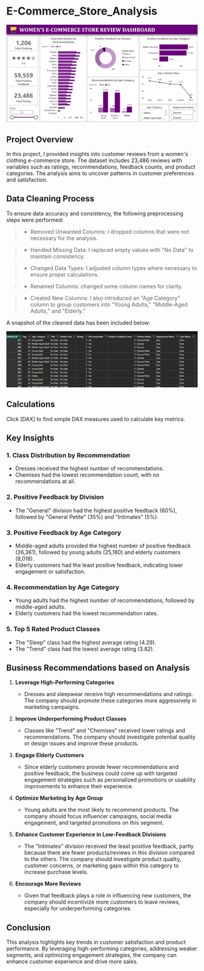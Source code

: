 # E-Commerce_Store_Analysis
![dashboard](https://github.com/OlanikeCJ/E-Commerce_Store_Analysis/blob/main/Images%20-%20Women's%20Ecommerce/dashboard.png?raw=true)

## Project Overview

In this project, I provided insights into customer reviews from a women's clothing e-commerce store. The dataset includes 23,486 reviews with variables such as ratings, recommendations, feedback counts, and product categories. The analysis aims to uncover patterns in customer preferences and satisfaction.

## Data Cleaning Process

To ensure data accuracy and consistency, the following preprocessing steps were performed:

> * Removed Unwanted Columns: I dropped columns that were not necessary for the analysis.

> * Handled Missing Data: I replaced empty values with "No Data" to maintain consistency.

> * Changed Data Types: I adjusted column types where necessary to ensure proper calculations.

> * Renamed Columns: changed some column names for clarity.

> * Created New Columns: I also introduced an "Age Category" column to group customers into "Young Adults," "Middle-Aged Adults," and "Elderly."

A snapshot of the cleaned data has been included below:

![cleaned](https://github.com/OlanikeCJ/E-Commerce_Store_Analysis/blob/main/Images%20-%20Women's%20Ecommerce/cleaned_data.png?raw=true)

## Calculations

Click [DAX] to find simple DAX measures used to calculate key metrics.


## Key Insights

### 1. Class Distribution by Recommendation
- Dresses received the highest number of recommendations.
- Chemises had the lowest recommendation count, with no recommendations at all.

### 2. Positive Feedback by Division
- The "General" division had the highest positive feedback (60%), followed by "General Petite" (35%) and "Intimates" (5%).

### 3. Positive Feedback by Age Category
- Middle-aged adults provided the highest number of positive feedback (26,361), followed by young adults (25,180) and elderly customers (8,018). 
- Elderly customers had the least positive feedback, indicating lower engagement or satisfaction.

### 4. Recommendation by Age Category
- Young adults had the highest number of recommendations, followed by middle-aged adults.
- Elderly customers had the lowest recommendation rates.

### 5. Top 5 Rated Product Classes
- The "Sleep" class had the highest average rating (4.29).
- The "Trend" class had the lowest average rating (3.82).

## Business Recommendations based on Analysis

1. **Leverage High-Performing Categories**
   - Dresses and sleepwear receive high recommendations and ratings. The company should promote these categories more aggressively in marketing campaigns.

2. **Improve Underperforming Product Classes**
   - Classes like "Trend" and "Chemises" received lower ratings and recommendations. The company should investigate potential quality or design issues and improve these products.

3. **Engage Elderly Customers**
   - Since elderly customers provide fewer recommendations and positive feedback, the business could come up with targeted engagement strategies such as personalized promotions or usability improvements to enhance their experience.

4. **Optimize Marketing by Age Group**
   - Young adults are the most likely to recommend products. The company should focus influencer campaigns, social media engagement, and targeted promotions on this segment.

5. **Enhance Customer Experience in Low-Feedback Divisions**
   - The "Intimates" division received the least positive feedback, partly because there are fewer products/reviews in this division compared to the others. The company should investigate product quality, customer concerns, or marketing gaps within this category to increase purchase levels.

6. **Encourage More Reviews**
   - Given that feedback plays a role in influencing new customers, the company should incentivize more customers to leave reviews, especially for underperforming categories.

## Conclusion
This analysis highlights key trends in customer satisfaction and product performance. By leveraging high-performing categories, addressing weaker segments, and optimizing engagement strategies, the company can enhance customer experience and drive more sales.



